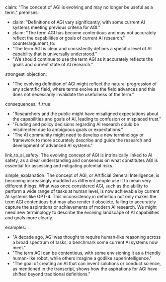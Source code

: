 claim: "The concept of AGI is evolving and may no longer be useful as a term."
premises:
  - claim: "Definitions of AGI vary significantly, with some current AI systems meeting previous criteria for AGI."
  - claim: "The term AGI has become contentious and may not accurately reflect the capabilities or goals of current AI research."
counterargument_to:
  - "The term AGI is clear and consistently defines a specific level of AI capability that is universally understood."
  - "We should continue to use the term AGI as it accurately reflects the goals and current state of AI research."

strongest_objection:
  - "The evolving definition of AGI might reflect the natural progression of any scientific field, where terms evolve as the field advances and this does not necessarily invalidate the usefulness of the term."

consequences_if_true:
  - "Researchers and the public might have misaligned expectations about the capabilities and goals of AI, leading to confusion or misplaced trust."
  - "Funding and policy decisions regarding AI research could be misdirected due to ambiguous goals or expectations."
  - "The AI community might need to develop a new terminology or framework to more accurately describe and guide the research and development of advanced AI systems."

link_to_ai_safety: The evolving concept of AGI is intrinsically linked to AI safety, as a clear understanding and consensus on what constitutes AGI is essential for assessing and mitigating potential risks.

simple_explanation: The concept of AGI, or Artificial General Intelligence, is becoming increasingly muddled as different people use it to mean very different things. What was once considered AGI, such as the ability to perform a wide range of tasks at human level, is now achievable by current AI systems like GPT-4. This inconsistency in definition not only makes the term AGI contentious but may also render it obsolete, failing to accurately capture the aspirations or achievements of modern AI research. We might need new terminology to describe the evolving landscape of AI capabilities and goals more clearly.

examples:
  - "A decade ago, AGI was thought to require human-like reasoning across a broad spectrum of tasks, a benchmark some current AI systems now meet."
  - "The term AGI can be contentious, with some envisioning it as a friendly human-like robot, while others imagine a godlike superintelligence."
  - "The goal of creating an AI that can invent solutions or conduct science, as mentioned in the transcript, shows how the aspirations for AGI have shifted beyond traditional definitions."
